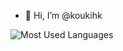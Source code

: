 - 👋 Hi, I’m @koukihk

![Most Used Languages](https://github-readme-stats.vercel.app/api/top-langs/?username=koukihk&theme=light&layout=compact)
